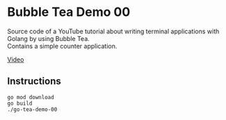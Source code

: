 # Bubble Tea Demo 00

Source code of a YouTube tutorial about writing terminal applications with Golang by using Bubble Tea.<br>
Contains a simple counter application.

[Video](https://youtu.be/j5p5SpqWS8E)

## Instructions

```
go mod download
go build
./go-tea-demo-00
```
